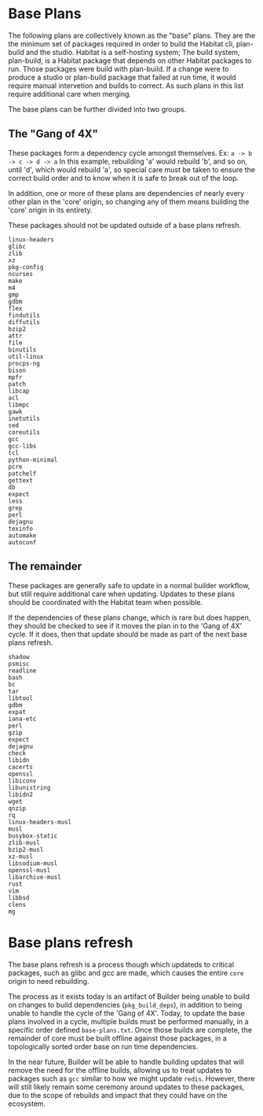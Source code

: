 # Base Plans 
The following plans are collectively known as the "base" plans. They are the 
the minimum set of packages required in order to build the Habitat cli, 
plan-build and the studio. Habitat is a self-hosting system; The build system, 
plan-build, is a Habitat package that depends on other Habitat packages to run.
Those packages were build with plan-build. If a change were to produce a studio 
or plan-build package that failed at run time, it would require manual 
intervetion and builds to correct.  As such plans in this list require 
additional care when merging.

The base plans can be further divided into two groups. 

## The "Gang of 4X" #
These packages form a dependency cycle amongst themselves.
Ex: `a -> b -> c -> d -> a` 
In this example, rebuilding 'a' would rebuild 'b', and so on, until 'd', which 
would rebuild 'a', so special care must be taken to ensure the correct build order
and to know when it is safe to break out of the loop.

In addition, one or more of these plans are dependencies of nearly every other plan
in the 'core' origin, so changing any of them means building the 'core' origin in its
entirety. 

These packages should not be updated outside of a base plans refresh.

```
linux-headers
glibc
zlib
xz
pkg-config
ncurses
make
m4
gmp
gdbm
flex
findutils
diffutils
bzip2
attr
file
binutils
util-linux
procps-ng
bison
mpfr
patch
libcap
acl
libmpc
gawk
inetutils
sed
coreutils
gcc
gcc-libs
tcl
python-minimal
pcre
patchelf
gettext
db
expect
less
grep
perl
dejagnu
texinfo
automake
autoconf 
```

## The remainder 
These packages are generally safe to update in a normal builder workflow, but still
require additional care when updating. Updates to these plans should be coordinated 
with the Habitat team when possible.

If the dependencies of these plans change, which is rare but does happen, they should
be checked to see if it moves the plan in to the 'Gang of 4X' cycle. If it does, 
then that update should be made as part of the next base plans refresh.

```
shadow 
psmisc 
readline 
bash 
bc 
tar 
libtool 
gdbm 
expat 
iana-etc 
perl 
gzip 
expect 
dejagnu 
check 
libidn 
cacerts 
openssl
libiconv 
libunistring 
libidn2 
wget 
qnzip 
rq 
linux-headers-musl 
musl 
busybox-static 
zlib-musl 
bzip2-musl 
xz-musl 
libsodium-musl 
openssl-musl 
libarchive-musl 
rust
vim 
libbsd 
clens 
mg 
```

# Base plans refresh

The base plans refresh is a process though which updateds to critical packages, such as
glibc and gcc are made, which causes the entire `core` origin to need rebuilding. 

The process as it exists today is an artifact of Builder being unable to build on changes
to build dependencies (`pkg_build_deps`), in addition to being unable to handle the cycle
of the 'Gang of 4X'. Today, to update the base plans involved in a cycle, multiple builds
must be performed manually, in a specific order defined `base-plans.txt`. Once those builds
are complete, the remainder of core must be built offline against those packages, in 
a topologically sorted order base on run time dependencies.
 
In the near future, Builder will be able to handle building updates that will remove the 
need for the offline builds, allowing us to treat updates to packages such as `gcc` similar
to how we might update `redis`. However, there will still likely remain some ceremony around
updates to these packages, due to the scope of rebuilds and impact that they could have 
on the ecosystem. 
